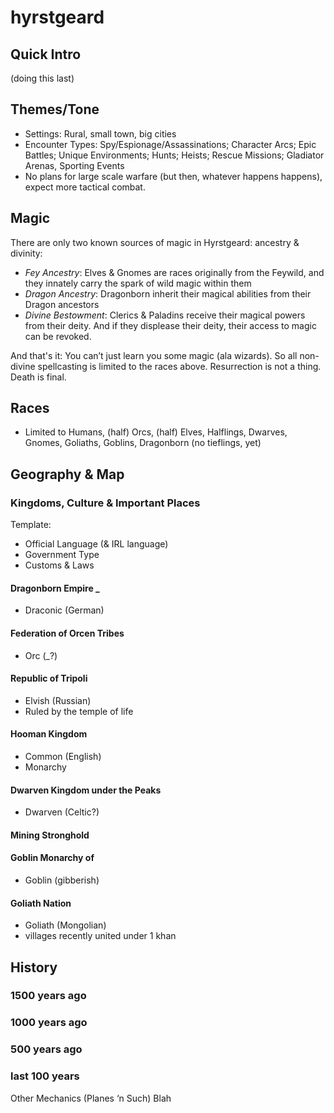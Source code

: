 # hyrstgeard

## Quick Intro
(doing this last)

## Themes/Tone
* Settings: Rural, small town, big cities
* Encounter Types: Spy/Espionage/Assassinations; Character Arcs; Epic Battles; Unique Environments; Hunts; Heists; Rescue Missions; Gladiator Arenas, Sporting Events
* No plans for large scale warfare (but then, whatever happens happens), expect more tactical combat. 

## Magic
There are only two known sources of magic in Hyrstgeard: ancestry & divinity:
* *Fey Ancestry*: Elves & Gnomes are races originally from the Feywild, and they innately carry the spark of wild magic within them
* *Dragon Ancestry*: Dragonborn inherit their magical abilities from their Dragon ancestors
* *Divine Bestowment*: Clerics & Paladins receive their magical powers from their deity. And if they displease their deity, their access to magic can be revoked.

And that's it: You can’t just learn you some magic (ala wizards). So all non-divine spellcasting is limited to the races above. 
Resurrection is not a thing. Death is final.

## Races
* Limited to Humans, (half) Orcs, (half) Elves, Halflings, Dwarves, Gnomes, Goliaths, Goblins, Dragonborn (no tieflings, yet)

## Geography & Map

### Kingdoms, Culture & Important Places
Template:
* Official Language (& IRL language)
* Government Type
* Customs & Laws
#### Dragonborn Empire _
* Draconic (German)
#### Federation of Orcen Tribes
* Orc (_?)
#### Republic of Tripoli
* Elvish (Russian)
* Ruled by the temple of life
#### Hooman Kingdom
* Common (English)
* Monarchy
#### Dwarven Kingdom under the Peaks
* Dwarven (Celtic?)
#### Mining Stronghold
#### Goblin Monarchy of 
* Goblin (gibberish)
#### Goliath Nation 
* Goliath (Mongolian)
* villages recently united under 1 khan

## History
### 1500 years ago
### 1000 years ago
### 500 years ago
### last 100 years

Other Mechanics (Planes ‘n Such)
Blah
